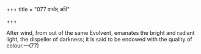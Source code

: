 +++
title = "077 वायोर् अपि"

+++

After wind, from out of the same Evolvent, emanates the bright and radiant light, the dispeller of darkness; it is said to be endowed with the quality of colour.—(77)